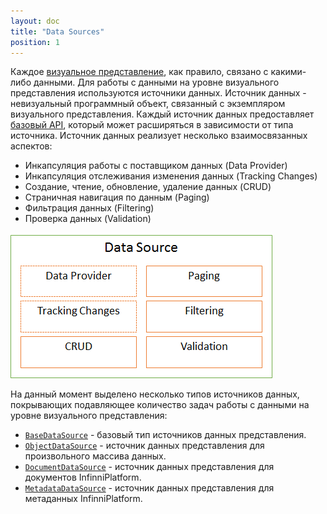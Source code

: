 ```yaml
---
layout: doc
title: "Data Sources"
position: 1
---
```


Каждое [визуальное представление](../KeyConcepts/View/), как правило, связано с какими-либо данными.
Для работы с данными на уровне визуального представления используются источники данных. Источник
данных - невизуальный программный объект, связанный с экземпляром визуального представления. Каждый
источник данных предоставляет [базовый API](BaseDataSource/), который может расширяться в зависимости
от типа источника. Источник данных реализует несколько взаимосвязанных аспектов:

* Инкапсуляция работы с поставщиком данных (Data Provider)
* Инкапсуляция отслеживания изменения данных (Tracking Changes)
* Создание, чтение, обновление, удаление данных (CRUD)
* Страничная навигация по данным (Paging)
* Фильтрация данных (Filtering)
* Проверка данных (Validation)

![](DataSourceAspects.png)

На данный момент выделено несколько типов источников данных, покрывающих подавляющее количество задач
работы с данными на уровне визуального представления:

* [`BaseDataSource`](BaseDataSource/) - базовый тип источников данных представления.
* [`ObjectDataSource`](ObjectDataSource/) - источник данных представления для произвольного массива данных.
* [`DocumentDataSource`](DocumentDataSource/) - источник данных представления для документов InfinniPlatform.
* [`MetadataDataSource`](MetadataDataSource/) - источник данных представления для метаданных InfinniPlatform.
